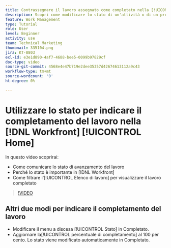 ```yaml
---
title: Contrassegnare il lavoro assegnato come completato nella [!UICONTROL Home]
description: Scopri come modificare lo stato di un'attività o di un problema assegnato per indicarne il completamento tramite l’[!UICONTROL Elenco di lavoro]. Quindi filtra l’elenco per visualizzare solo il lavoro completato.
feature: Work Management
type: Tutorial
role: User
level: Beginner
activity: use
team: Technical Marketing
thumbnail: 335104.png
jira: KT-8803
exl-id: e3e1d890-4af7-4688-bee5-0099b97829cf
doc-type: video
source-git-commit: 4568e4e47b719e2dee35357d42674613112a9c43
workflow-type: tm+mt
source-wordcount: '0'
ht-degree: 0%

---
```


# Utilizzare lo stato per indicare il completamento del lavoro nella [!DNL Workfront] [!UICONTROL Home]

In questo video scoprirai:

* Come comunicare lo stato di avanzamento del lavoro
* Perché lo stato è importante in [!DNL  Workfront]
* Come filtrare l’[!UICONTROL Elenco di lavoro] per visualizzare il lavoro completato

>[!VIDEO](https://video.tv.adobe.com/v/335104/?quality=12&learn=on&enablevpops)


## Altri due modi per indicare il completamento del lavoro

* Modificare il menu a discesa [!UICONTROL Stato] in Completato.
* Aggiornare la[!UICONTROL  percentuale di completamento] al 100 per cento. Lo stato viene modificato automaticamente in Completato.

<!--
learn more URLs
-->
